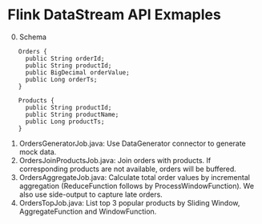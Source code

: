 # Flink DataStream API Exmaples

0. Schema
```
   Orders {
     public String orderId;
     public String productId;
     public BigDecimal orderValue;
     public Long orderTs;
   }
   
   Products {
     public String productId;
     public String productName;
     public Long productTs;
   }
```

1. OrdersGeneratorJob.java: Use DataGenerator connector to generate mock data.
2. OrdersJoinProductsJob.java: Join orders with products. If corresponding products are not available, orders will be buffered.
3. OrdersAggregateJob.java: Calculate total order values by incremental aggregation (ReduceFunction follows by ProcessWindowFunction). We also use side-output to capture late orders.
4. OrdersTopJob.java: List top 3 popular products by Sliding Window, AggregateFunction and WindowFunction.